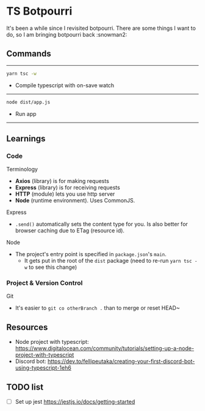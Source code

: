 # TS Botpourri

It's been a while since I revisited botpourri. There are some things I want to do, so I am bringing botpourri back
:snowman2:

## Commands

---

```bash
yarn tsc -w
```

- Compile typescript with on-save watch

---

```bash
node dist/app.js
```

- Run app

---

## Learnings

### Code

Terminology

- **Axios** (library) is for making requests
- **Express** (library) is for receiving requests
- **HTTP** (module) lets you use http server
- **Node** (runtime environment). Uses CommonJS.

Express

- `.send()` automatically sets the content type for you. Is also better for browser caching due to ETag (resource id).

Node

- The project's entry point is specified in `package.json`'s `main`.
    - It gets put in the root of the `dist` package (need to re-run `yarn tsc -w` to see this change)

### Project & Version Control

Git

- It's easier to `git co otherBranch .` than to merge or reset HEAD~

## Resources

- Node project with
  typescript: https://www.digitalocean.com/community/tutorials/setting-up-a-node-project-with-typescript
- Discord bot: https://dev.to/fellipeutaka/creating-your-first-discord-bot-using-typescript-1eh6

## TODO list

- [ ] Set up jest https://jestjs.io/docs/getting-started 